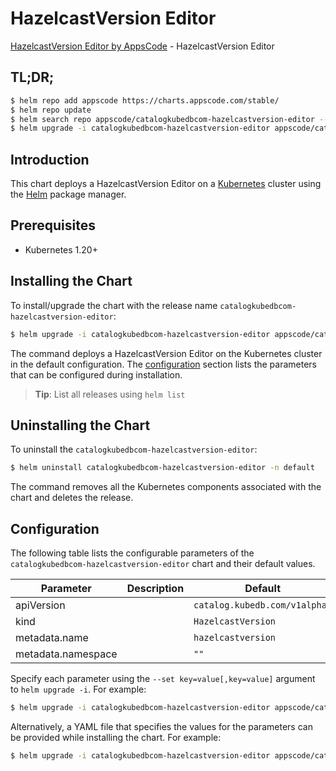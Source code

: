 # HazelcastVersion Editor

[HazelcastVersion Editor by AppsCode](https://appscode.com) - HazelcastVersion Editor

## TL;DR;

```bash
$ helm repo add appscode https://charts.appscode.com/stable/
$ helm repo update
$ helm search repo appscode/catalogkubedbcom-hazelcastversion-editor --version=v0.23.0
$ helm upgrade -i catalogkubedbcom-hazelcastversion-editor appscode/catalogkubedbcom-hazelcastversion-editor -n default --create-namespace --version=v0.23.0
```

## Introduction

This chart deploys a HazelcastVersion Editor on a [Kubernetes](http://kubernetes.io) cluster using the [Helm](https://helm.sh) package manager.

## Prerequisites

- Kubernetes 1.20+

## Installing the Chart

To install/upgrade the chart with the release name `catalogkubedbcom-hazelcastversion-editor`:

```bash
$ helm upgrade -i catalogkubedbcom-hazelcastversion-editor appscode/catalogkubedbcom-hazelcastversion-editor -n default --create-namespace --version=v0.23.0
```

The command deploys a HazelcastVersion Editor on the Kubernetes cluster in the default configuration. The [configuration](#configuration) section lists the parameters that can be configured during installation.

> **Tip**: List all releases using `helm list`

## Uninstalling the Chart

To uninstall the `catalogkubedbcom-hazelcastversion-editor`:

```bash
$ helm uninstall catalogkubedbcom-hazelcastversion-editor -n default
```

The command removes all the Kubernetes components associated with the chart and deletes the release.

## Configuration

The following table lists the configurable parameters of the `catalogkubedbcom-hazelcastversion-editor` chart and their default values.

|     Parameter      | Description |                 Default                  |
|--------------------|-------------|------------------------------------------|
| apiVersion         |             | <code>catalog.kubedb.com/v1alpha1</code> |
| kind               |             | <code>HazelcastVersion</code>            |
| metadata.name      |             | <code>hazelcastversion</code>            |
| metadata.namespace |             | <code>""</code>                          |


Specify each parameter using the `--set key=value[,key=value]` argument to `helm upgrade -i`. For example:

```bash
$ helm upgrade -i catalogkubedbcom-hazelcastversion-editor appscode/catalogkubedbcom-hazelcastversion-editor -n default --create-namespace --version=v0.23.0 --set apiVersion=catalog.kubedb.com/v1alpha1
```

Alternatively, a YAML file that specifies the values for the parameters can be provided while
installing the chart. For example:

```bash
$ helm upgrade -i catalogkubedbcom-hazelcastversion-editor appscode/catalogkubedbcom-hazelcastversion-editor -n default --create-namespace --version=v0.23.0 --values values.yaml
```
